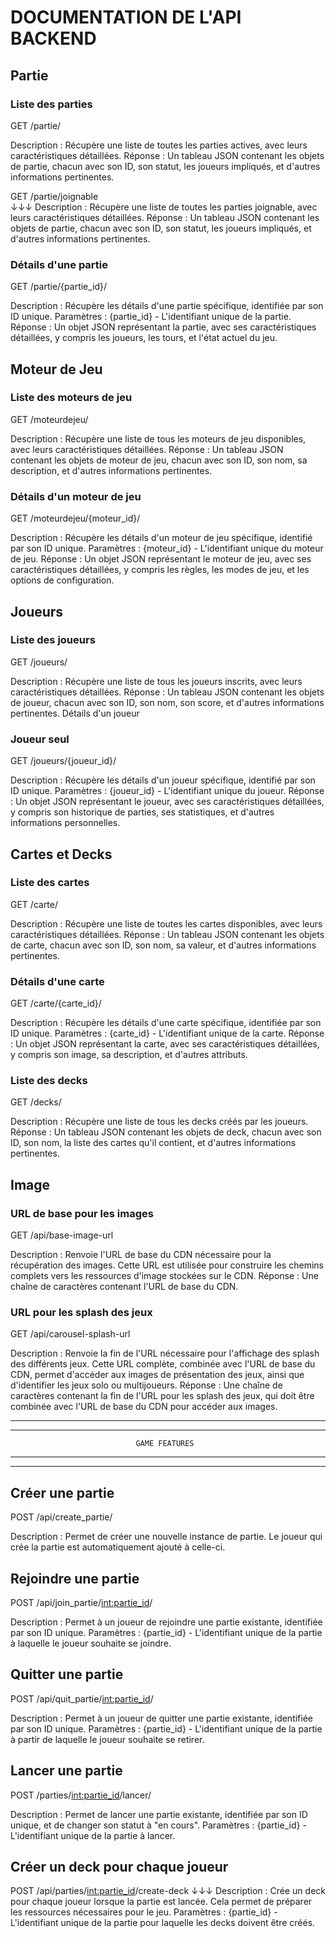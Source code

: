  # DOCUMENTATION DE L'API BACKEND

## Partie
### Liste des parties
GET /partie/

Description : Récupère une liste de toutes les parties actives, avec leurs caractéristiques détaillées.
Réponse : Un tableau JSON contenant les objets de partie, chacun avec son ID, son statut, les joueurs impliqués, et d'autres informations pertinentes.

GET /partie/joignable  
↓↓↓
Description : Récupère une liste de toutes les parties joignable, avec leurs caractéristiques détaillées.
Réponse : Un tableau JSON contenant les objets de partie, chacun avec son ID, son statut, les joueurs impliqués, et d'autres informations pertinentes.

### Détails d'une partie
GET /partie/{partie_id}/

Description : Récupère les détails d'une partie spécifique, identifiée par son ID unique.
Paramètres : {partie_id} - L'identifiant unique de la partie.
Réponse : Un objet JSON représentant la partie, avec ses caractéristiques détaillées, y compris les joueurs, les tours, et l'état actuel du jeu.


## Moteur de Jeu
### Liste des moteurs de jeu
GET /moteurdejeu/

Description : Récupère une liste de tous les moteurs de jeu disponibles, avec leurs caractéristiques détaillées.
Réponse : Un tableau JSON contenant les objets de moteur de jeu, chacun avec son ID, son nom, sa description, et d'autres informations pertinentes.

### Détails d'un moteur de jeu
GET /moteurdejeu/{moteur_id}/

Description : Récupère les détails d'un moteur de jeu spécifique, identifié par son ID unique.
Paramètres : {moteur_id} - L'identifiant unique du moteur de jeu.
Réponse : Un objet JSON représentant le moteur de jeu, avec ses caractéristiques détaillées, y compris les règles, les modes de jeu, et les options de configuration.

## Joueurs
### Liste des joueurs
GET /joueurs/

Description : Récupère une liste de tous les joueurs inscrits, avec leurs caractéristiques détaillées.
Réponse : Un tableau JSON contenant les objets de joueur, chacun avec son ID, son nom, son score, et d'autres informations pertinentes.
Détails d'un joueur

### Joueur seul
GET /joueurs/{joueur_id}/

Description : Récupère les détails d'un joueur spécifique, identifié par son ID unique.
Paramètres : {joueur_id} - L'identifiant unique du joueur.
Réponse : Un objet JSON représentant le joueur, avec ses caractéristiques détaillées, y compris son historique de parties, ses statistiques, et d'autres informations personnelles.


## Cartes et Decks
### Liste des cartes
GET /carte/

Description : Récupère une liste de toutes les cartes disponibles, avec leurs caractéristiques détaillées.
Réponse : Un tableau JSON contenant les objets de carte, chacun avec son ID, son nom, sa valeur, et d'autres informations pertinentes.

### Détails d'une carte
GET /carte/{carte_id}/

Description : Récupère les détails d'une carte spécifique, identifiée par son ID unique.
Paramètres : {carte_id} - L'identifiant unique de la carte.
Réponse : Un objet JSON représentant la carte, avec ses caractéristiques détaillées, y compris son image, sa description, et d'autres attributs.

### Liste des decks
GET /decks/

Description : Récupère une liste de tous les decks créés par les joueurs.
Réponse : Un tableau JSON contenant les objets de deck, chacun avec son ID, son nom, la liste des cartes qu'il contient, et d'autres informations pertinentes.


## Image
### URL de base pour les images
GET /api/base-image-url

Description : Renvoie l'URL de base du CDN nécessaire pour la récupération des images. Cette URL est utilisée pour construire les chemins complets vers les ressources d'image stockées sur le CDN.
Réponse : Une chaîne de caractères contenant l'URL de base du CDN.

### URL pour les splash des jeux
GET /api/carousel-splash-url

Description : Renvoie la fin de l'URL nécessaire pour l'affichage des splash des différents jeux. Cette URL complète, combinée avec l'URL de base du CDN, permet d'accéder aux images de présentation des jeux, ainsi que d'identifier les jeux solo ou multijoueurs.
Réponse : Une chaîne de caractères contenant la fin de l'URL pour les splash des jeux, qui doit être combinée avec l'URL de base du CDN pour accéder aux images.

_________________________________________________________________________________________________
_________________________________________________________________________________________________
                                GAME FEATURES
_________________________________________________________________________________________________
_________________________________________________________________________________________________
## Créer une partie
POST /api/create_partie/

Description : Permet de créer une nouvelle instance de partie. Le joueur qui crée la partie est automatiquement ajouté à celle-ci.

## Rejoindre une partie
POST /api/join_partie/<int:partie_id>/

Description : Permet à un joueur de rejoindre une partie existante, identifiée par son ID unique.
Paramètres : {partie_id} - L'identifiant unique de la partie à laquelle le joueur souhaite se joindre.

## Quitter une partie
POST /api/quit_partie/<int:partie_id>/

Description : Permet à un joueur de quitter une partie existante, identifiée par son ID unique.
Paramètres : {partie_id} - L'identifiant unique de la partie à partir de laquelle le joueur souhaite se retirer.

## Lancer une partie
POST /parties/<int:partie_id>/lancer/

Description : Permet de lancer une partie existante, identifiée par son ID unique, et de changer son statut à "en cours".
Paramètres : {partie_id} - L'identifiant unique de la partie à lancer.

## Créer un deck pour chaque joueur
POST /api/parties/<int:partie_id>/create-deck
↓↓↓
Description : Crée un deck pour chaque joueur lorsque la partie est lancée. Cela permet de préparer les ressources nécessaires pour le jeu.
Paramètres : {partie_id} - L'identifiant unique de la partie pour laquelle les decks doivent être créés.
